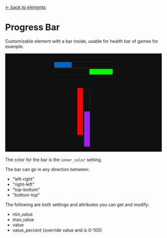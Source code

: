 [<- back to elements](../elements.md)

# Progress Bar

Customizable element with a bar inside, usable for health bar of games for example.

![Progress Bar Example](../images/progressbar.png)

The color for the bar is the `inner_color` setting.

The bar can go in any direction between:

- "left-right"
- "right-left"
- "top-bottom"
- "bottom-top"

The following are both settings and attributes you can get and modify:

- min_value
- max_value
- value
- value_percent (override value and is 0-100)
